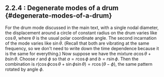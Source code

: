## 2.2.4 : Degenerate modes of a drum {#degenerate-modes-of-a-drum}

For the drum mode discussed in the main text, with a single nodal
diameter, the displacement around a circle of constant radius on the
drum varies like $\cos \theta$, where $\theta$ is the usual polar
coordinate angle. The second incarnation of the mode varies like $\sin
\theta$. (Recall that both are vibrating at the same frequency, so we
don't need to write down the time dependence because it is the same for
everything.) Now suppose we have the mixture
$a\cos\theta+b\sin\theta$. Choose $r$ and $\phi$ so that
$a=r\cos\phi$ and $b=r\sin\phi$. Then the combination is $r
\left(\cos\phi \cos\theta+\sin\phi
\sin\theta\right)=r\cos\left(\theta-\phi \right)$, the same
pattern rotated by angle $\phi$.
